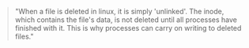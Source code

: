 > "When a file is deleted in linux, it is simply 'unlinked'. The inode, which contains the file's data, is not deleted until all processes have finished with it. This is why processes can carry on writing to deleted files."